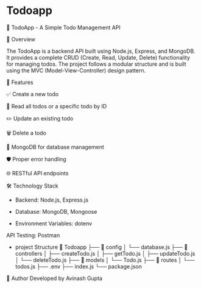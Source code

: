 #  T o d o a p p 

 📒 TodoApp - A Simple Todo Management API

📝 Overview

The TodoApp is a backend API built using Node.js, Express, and MongoDB. It provides a complete CRUD (Create, Read, Update, Delete) functionality for managing todos. The project follows a modular structure and is built using the MVC (Model-View-Controller) design pattern.


🚀 Features

✅ Create a new todo

📑 Read all todos or a specific todo by ID

✏️ Update an existing todo

🗑️ Delete a todo

📂 MongoDB for database management

🛡️ Proper error handling

🌐 RESTful API endpoints


🛠️ Technology Stack

* Backend: Node.js, Express.js

* Database: MongoDB, Mongoose

* Environment Variables: dotenv

API Testing: Postman
* project Structure
📁 Todoapp
├── 📁 config
│   └── database.js
├── 📁 controllers
│   ├── createTodo.js
│   ├── getTodo.js
│   ├── updateTodo.js
│   └── deleteTodo.js
├── 📁 models
│   └── Todo.js
├── 📁 routes
│   └── todos.js
├── .env
├── index.js
└── package.json


📝 Author
Developed by Avinash Gupta

